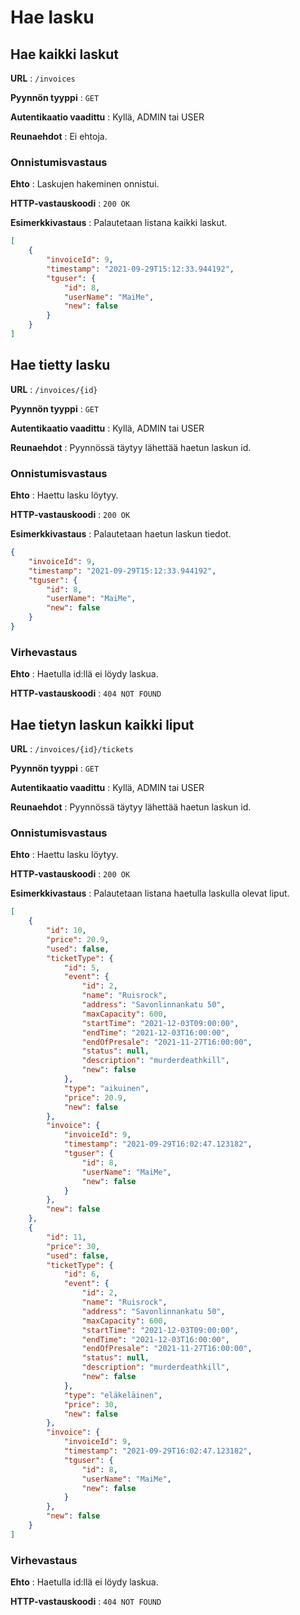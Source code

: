 # Hae lasku

## Hae kaikki laskut

**URL** : `/invoices`

**Pyynnön tyyppi** : `GET`

**Autentikaatio vaadittu** : Kyllä, ADMIN tai USER

**Reunaehdot** : Ei ehtoja.

### Onnistumisvastaus

**Ehto** : Laskujen hakeminen onnistui.

**HTTP-vastauskoodi** : `200 OK`

**Esimerkkivastaus** : Palautetaan listana kaikki laskut.
```json
[
    {
        "invoiceId": 9,
        "timestamp": "2021-09-29T15:12:33.944192",
        "tguser": {
            "id": 8,
            "userName": "MaiMe",
            "new": false
        }
    }
]
```

## Hae tietty lasku

**URL** : `/invoices/{id}`

**Pyynnön tyyppi** : `GET`

**Autentikaatio vaadittu** : Kyllä, ADMIN tai USER

**Reunaehdot** : Pyynnössä täytyy lähettää haetun laskun id.

### Onnistumisvastaus

**Ehto** : Haettu lasku löytyy.

**HTTP-vastauskoodi** : `200 OK`

**Esimerkkivastaus** : Palautetaan haetun laskun tiedot.

```json
{
    "invoiceId": 9,
    "timestamp": "2021-09-29T15:12:33.944192",
    "tguser": {
        "id": 8,
        "userName": "MaiMe",
        "new": false
    }
}
```

### Virhevastaus

**Ehto** : Haetulla id:llä ei löydy laskua.

**HTTP-vastauskoodi** : `404 NOT FOUND`



## Hae tietyn laskun kaikki liput

**URL** : `/invoices/{id}/tickets`

**Pyynnön tyyppi** : `GET`

**Autentikaatio vaadittu** : Kyllä, ADMIN tai USER

**Reunaehdot** : Pyynnössä täytyy lähettää haetun laskun id.

### Onnistumisvastaus

**Ehto** : Haettu lasku löytyy.

**HTTP-vastauskoodi** : `200 OK`

**Esimerkkivastaus** : Palautetaan listana haetulla laskulla olevat liput.

```json
[
    {
        "id": 10,
        "price": 20.9,
        "used": false,
        "ticketType": {
            "id": 5,
            "event": {
                "id": 2,
                "name": "Ruisrock",
                "address": "Savonlinnankatu 50",
                "maxCapacity": 600,
                "startTime": "2021-12-03T09:00:00",
                "endTime": "2021-12-03T16:00:00",
                "endOfPresale": "2021-11-27T16:00:00",
                "status": null,
                "description": "murderdeathkill",
                "new": false
            },
            "type": "aikuinen",
            "price": 20.9,
            "new": false
        },
        "invoice": {
            "invoiceId": 9,
            "timestamp": "2021-09-29T16:02:47.123182",
            "tguser": {
                "id": 8,
                "userName": "MaiMe",
                "new": false
            }
        },
        "new": false
    },
    {
        "id": 11,
        "price": 30,
        "used": false,
        "ticketType": {
            "id": 6,
            "event": {
                "id": 2,
                "name": "Ruisrock",
                "address": "Savonlinnankatu 50",
                "maxCapacity": 600,
                "startTime": "2021-12-03T09:00:00",
                "endTime": "2021-12-03T16:00:00",
                "endOfPresale": "2021-11-27T16:00:00",
                "status": null,
                "description": "murderdeathkill",
                "new": false
            },
            "type": "eläkeläinen",
            "price": 30,
            "new": false
        },
        "invoice": {
            "invoiceId": 9,
            "timestamp": "2021-09-29T16:02:47.123182",
            "tguser": {
                "id": 8,
                "userName": "MaiMe",
                "new": false
            }
        },
        "new": false
    }
]
```

### Virhevastaus

**Ehto** : Haetulla id:llä ei löydy laskua.

**HTTP-vastauskoodi** : `404 NOT FOUND`
